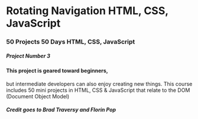 # Rotating Navigation HTML, CSS, JavaScript

### 50 Projects 50 Days HTML, CSS, JavaScript

##### Project Number 3
####  This project is geared toward beginners, 
but intermediate developers can also enjoy creating new things. 
This course includes 50 mini projects in HTML, 
CSS & JavaScript that relate to the DOM (Document Object Model)

##### Credit goes to Brad Traversy and Florin Pop
